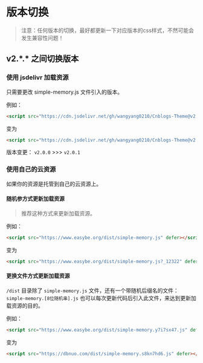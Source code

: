 # 版本切换

> 注意：任何版本的切换，最好都更新一下对应版本的css样式，不然可能会发生兼容性问题！


## v2.\*.* 之间切换版本

### 使用 jsdelivr 加载资源

只需要更改 simple-memory.js 文件引入的版本。

例如：

```html
<script src="https://cdn.jsdelivr.net/gh/wangyang0210/Cnblogs-Theme@v2.0.0/dist/simple-memory.js" defer></script>
```

变为

```html
<script src="https://cdn.jsdelivr.net/gh/wangyang0210/Cnblogs-Theme@v2.0.1/dist/simple-memory" defer></script>
```

版本变更： `v2.0.0` >>> `v2.0.1` 

### 使用自己的云资源

如果你的资源是托管到自己的云资源上。

#### 随机参方式更新加载资源

> 推荐这种方式来更新加载资源。

例如：

```html
<script src="https://www.easybe.org/dist/simple-memory.js" defer></script>
```

变为

```html
<script src="https://www.easybe.org/dist/simple-memory.js?_12322" defer></script>
```


#### 更换文件方式更新加载资源

`/dist` 目录除了 `simple-memory.js` 文件，还有一个带随机后缀名的文件：`simple-memory.[8位随机串].js`
也可以每次更新代码后引入此文件，来达到更新加载资源的目的。

例如：

```html
<script src="https://www.easybe.org/dist/simple-memory.y7i7sx47.js" defer></script>
```

变为

```html
<script src="https://dbnuo.com/dist/simple-memory.s8kn7hd6.js" defer></script>
```

